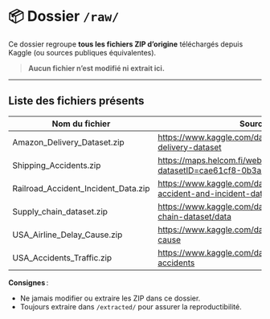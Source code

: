 # 📦 Dossier `/raw/`

Ce dossier regroupe **tous les fichiers ZIP d’origine** téléchargés depuis Kaggle (ou sources publiques équivalentes).
> **Aucun fichier n’est modifié ni extrait ici.**

---

## Liste des fichiers présents

| Nom du fichier                              | Source / Lien                                                         |
|---------------------------------------------|------------------------------------------------------------------------------|
| Amazon_Delivery_Dataset.zip                 | https://www.kaggle.com/datasets/sujalsuthar/amazon-delivery-dataset          |
| Shipping_Accidents.zip                      | https://maps.helcom.fi/website/mapservice/?datasetID=cae61cf8-0b3a-449a-aeaf-1df752dd3d80 |
| Railroad_Accident_Incident_Data.zip         | https://www.kaggle.com/datasets/chrico03/railroad-accident-and-incident-data |
| Supply_chain_dataset.zip                    | https://www.kaggle.com/datasets/natasha0786/supply-chain-dataset/data        |
| USA_Airline_Delay_Cause.zip                 | https://www.kaggle.com/datasets/ryanjt/airline-delay-cause                   |
| USA_Accidents_Traffic.zip                   | https://www.kaggle.com/datasets/sobhanmoosavi/us-accidents                  |

**Consignes** :
- Ne jamais modifier ou extraire les ZIP dans ce dossier.
- Toujours extraire dans `/extracted/` pour assurer la reproductibilité.